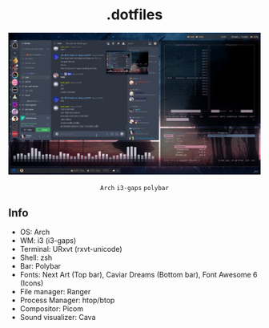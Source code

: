<div align="center">
<h1>.dotfiles</h3>

<img src="https://github.com/JinPots/dotfiles/blob/master/Pictures/screenshot.png?raw=true">

`Arch` `i3-gaps` `polybar`
</div>
<div>
<h2>Info</h2>
<ul>
    <li>OS: Arch</li>
    <li>WM: i3 (i3-gaps)</li>
    <li>Terminal: URxvt (rxvt-unicode)</li>
    <li>Shell: zsh</li>
    <li>Bar: Polybar</li>
    <li>Fonts: Next Art (Top bar), Caviar Dreams (Bottom bar), Font Awesome 6 (Icons)</li>
    <li>File manager: Ranger</li>
    <li>Process Manager: htop/btop</li>
    <li>Compositor: Picom</li>
    <li>Sound visualizer: Cava</li>
</ul>
</div>

